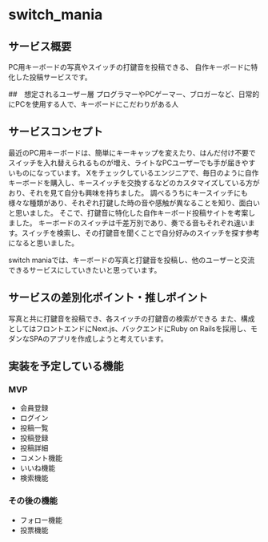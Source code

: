 # switch_mania
## サービス概要
PC用キーボードの写真やスイッチの打鍵音を投稿できる、
自作キーボードに特化した投稿サービスです。

##　想定されるユーザー層
プログラマーやPCゲーマー、ブロガーなど、日常的にPCを使用する人で、キーボードにこだわりがある人

## サービスコンセプト

最近のPC用キーボードは、簡単にキーキャップを変えたり、はんだ付け不要でスイッチを入れ替えられるものが増え、ライトなPCユーザーでも手が届きやすいものになっています。
Xをチェックしているエンジニアで、毎日のように自作キーボードを購入し、キースイッチを交換するなどのカスタマイズしている方がおり、それを見て自分も興味を持ちました。
調べるうちにキースイッチにも様々な種類があり、それぞれ打鍵した時の音や感触が異なることを知り、面白いと思いました。
そこで、打鍵音に特化した自作キーボード投稿サイトを考案しました。
キーボードのスイッチは千差万別であり、奏でる音もそれぞれ違います。スイッチを検索し、その打鍵音を聞くことで自分好みのスイッチを探す参考になると思いました。

switch maniaでは、キーボードの写真と打鍵音を投稿し、他のユーザーと交流できるサービスにしていきたいと思っています。

## サービスの差別化ポイント・推しポイント
写真と共に打鍵音を投稿でき、各スイッチの打鍵音の検索ができる
また、構成としてはフロントエンドにNext.js、バックエンドにRuby on Railsを採用し、モダンなSPAのアプリを作成しようと考えています。

## 実装を予定している機能
### MVP
* 会員登録
* ログイン
* 投稿一覧
* 投稿登録
* 投稿詳細
* コメント機能
* いいね機能
* 検索機能

### その後の機能
* フォロー機能
* 投票機能
